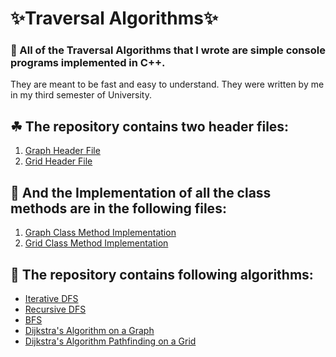 # ✨Traversal Algorithms✨
### 🌱 All of the Traversal Algorithms that I wrote are simple console programs implemented in C++. 
They are meant to be fast and easy to understand. They were written by me in my third semester of University.
## ☘ The repository contains two header files:
1) [Graph Header File](https://github.com/ltrlynick/Traversal-Algorithms/blob/main/TraversalAlgorithms/graph.h)
2) [Grid Header File](https://github.com/ltrlynick/Traversal-Algorithms/blob/main/TraversalAlgorithms/grid.h)
## 🌵 And the Implementation of all the class methods are in the following files:
1) [Graph Class Method Implementation](https://github.com/ltrlynick/Traversal-Algorithms/blob/main/TraversalAlgorithms/GraphAlgorithms.cpp)
2) [Grid Class Method Implementation](https://github.com/ltrlynick/Traversal-Algorithms/blob/main/TraversalAlgorithms/GridAlgorithms.cpp)
## 📃 The repository contains following algorithms: 
- [Iterative DFS](https://github.com/ltrlynick/Traversal-Algorithms/blob/76faec27bbe23642fa571ef96bc3e0bff4ec029c/TraversalAlgorithms/GraphAlgorithms.cpp#L40C1-L63C2)
- [Recursive DFS](https://github.com/ltrlynick/Traversal-Algorithms/blob/76faec27bbe23642fa571ef96bc3e0bff4ec029c/TraversalAlgorithms/GraphAlgorithms.cpp#L65C1-L80C2)
- [BFS](https://github.com/ltrlynick/Traversal-Algorithms/blob/76faec27bbe23642fa571ef96bc3e0bff4ec029c/TraversalAlgorithms/GraphAlgorithms.cpp#L17C1-L38C2)
- [Dijkstra's Algorithm on a Graph](https://github.com/ltrlynick/Traversal-Algorithms/blob/76faec27bbe23642fa571ef96bc3e0bff4ec029c/TraversalAlgorithms/GraphAlgorithms.cpp#L106C1-L160C2)
- [Dijkstra's Algorithm Pathfinding on a Grid](https://github.com/ltrlynick/Traversal-Algorithms/blob/76faec27bbe23642fa571ef96bc3e0bff4ec029c/TraversalAlgorithms/GridAlgorithms.cpp#L69C1-L104C2)

